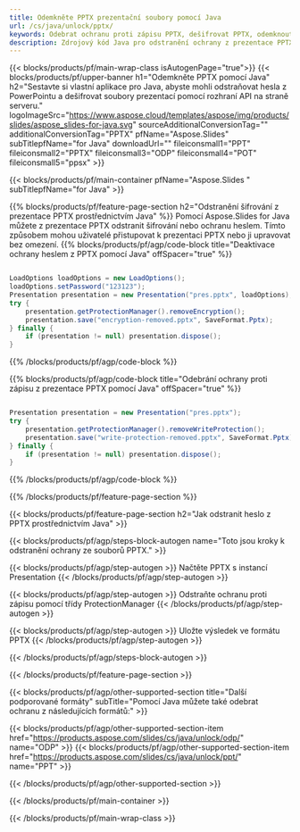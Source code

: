 ```yaml
---
title: Odemkněte PPTX prezentační soubory pomocí Java
url: /cs/java/unlock/pptx/
keywords: Odebrat ochranu proti zápisu PPTX, dešifrovat PPTX, odemknout prezentaci PPTX, zrušit ochranu PPTX
description: Zdrojový kód Java pro odstranění ochrany z prezentace PPTX.
---
```


{{< blocks/products/pf/main-wrap-class isAutogenPage="true">}}
{{< blocks/products/pf/upper-banner h1="Odemkněte PPTX pomocí Java" h2="Sestavte si vlastní aplikace pro Java, abyste mohli odstraňovat hesla z PowerPointu a dešifrovat soubory prezentací pomocí rozhraní API na straně serveru." logoImageSrc="https://www.aspose.cloud/templates/aspose/img/products/slides/aspose_slides-for-java.svg" sourceAdditionalConversionTag="" additionalConversionTag="PPTX" pfName="Aspose.Slides" subTitlepfName="for Java" downloadUrl="" fileiconsmall1="PPT" fileiconsmall2="PPTX" fileiconsmall3="ODP" fileiconsmall4="POT" fileiconsmall5="ppsx" >}}

{{< blocks/products/pf/main-container pfName="Aspose.Slides " subTitlepfName="for Java" >}}

{{% blocks/products/pf/feature-page-section  h2="Odstranění šifrování z prezentace PPTX prostřednictvím Java" %}}
Pomocí Aspose.Slides for Java můžete z prezentace PPTX odstranit šifrování nebo ochranu heslem. Tímto způsobem mohou uživatelé přistupovat k prezentaci PPTX nebo ji upravovat bez omezení.
{{% blocks/products/pf/agp/code-block title="Deaktivace ochrany heslem z PPTX pomocí Java" offSpacer="true" %}}

```java

LoadOptions loadOptions = new LoadOptions();
loadOptions.setPassword("123123");
Presentation presentation = new Presentation("pres.pptx", loadOptions);
try {
    presentation.getProtectionManager().removeEncryption();
    presentation.save("encryption-removed.pptx", SaveFormat.Pptx);
} finally {
    if (presentation != null) presentation.dispose();
}
```

{{% /blocks/products/pf/agp/code-block %}}

{{% blocks/products/pf/agp/code-block title="Odebrání ochrany proti zápisu z prezentace PPTX pomocí Java" offSpacer="true" %}}

```java

Presentation presentation = new Presentation("pres.pptx");
try {
    presentation.getProtectionManager().removeWriteProtection();
    presentation.save("write-protection-removed.pptx", SaveFormat.Pptx);
} finally {
    if (presentation != null) presentation.dispose();
}
```

{{% /blocks/products/pf/agp/code-block %}}

{{% /blocks/products/pf/feature-page-section %}}

{{< blocks/products/pf/feature-page-section  h2="Jak odstranit heslo z PPTX prostřednictvím Java" >}}

{{< blocks/products/pf/agp/steps-block-autogen name="Toto jsou kroky k odstranění ochrany ze souborů PPTX." >}}

{{< blocks/products/pf/agp/step-autogen >}}
Načtěte PPTX s instancí Presentation
{{< /blocks/products/pf/agp/step-autogen >}}

{{< blocks/products/pf/agp/step-autogen >}}
Odstraňte ochranu proti zápisu pomocí třídy ProtectionManager
{{< /blocks/products/pf/agp/step-autogen >}}

{{< blocks/products/pf/agp/step-autogen >}}
Uložte výsledek ve formátu PPTX
{{< /blocks/products/pf/agp/step-autogen >}}

{{< /blocks/products/pf/agp/steps-block-autogen >}}

{{< /blocks/products/pf/feature-page-section >}}

{{< blocks/products/pf/agp/other-supported-section title="Další podporované formáty" subTitle="Pomocí Java můžete také odebrat ochranu z následujících formátů:" >}}

{{< blocks/products/pf/agp/other-supported-section-item href="https://products.aspose.com/slides/cs/java/unlock/odp/" name="ODP" >}}
{{< blocks/products/pf/agp/other-supported-section-item href="https://products.aspose.com/slides/cs/java/unlock/ppt/" name="PPT" >}}


{{< /blocks/products/pf/agp/other-supported-section >}}

{{< /blocks/products/pf/main-container >}}
    
{{< /blocks/products/pf/main-wrap-class >}}